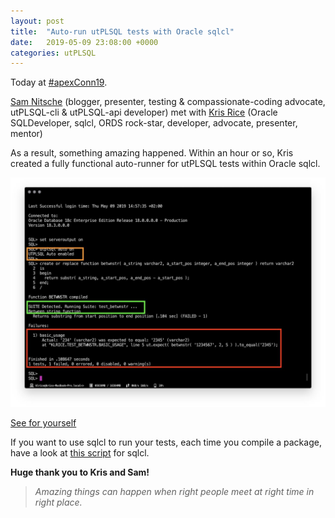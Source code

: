 ```yaml
---
layout: post
title:  "Auto-run utPLSQL tests with Oracle sqlcl"
date:   2019-05-09 23:08:00 +0000
categories: utPLSQL
---
```


Today at [#apexConn19](https://twitter.com/search?q=%23apexConn19&src=typd).

[Sam Nitsche](https://twitter.com/Der_Pesse) (blogger, presenter, testing & compassionate-coding advocate, utPLSQL-cli & utPLSQL-api developer) met with [Kris Rice](https://twitter.com/krisrice) (Oracle SQLDeveloper, sqlcl, ORDS rock-star, developer, advocate, presenter, mentor) 

As a result, something amazing happened. Within an hour or so, Kris created a fully functional auto-runner for utPLSQL tests within Oracle sqlcl.


![utPSLQL-sqlcl](../assets/images/sqlcl-utplsql.jpg)

[See for yourself](https://twitter.com/krisrice/status/1126467712211988480)

If you want to use sqlcl to run your tests, each time you compile a package, have a look at [this script](https://github.com/krisrice/sqlcl-utplsql) for sqlcl.


**Huge thank you to Kris and Sam!** 

>*Amazing things can happen when right people meet at right time in right place.*    

